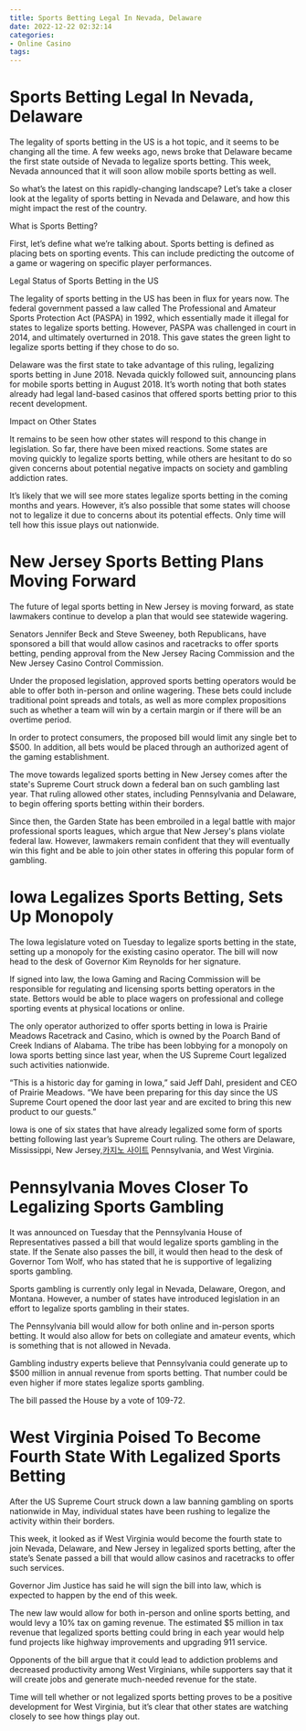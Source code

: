 ```yaml
---
title: Sports Betting Legal In Nevada, Delaware
date: 2022-12-22 02:32:14
categories:
- Online Casino
tags:
---
```



#  Sports Betting Legal In Nevada, Delaware

The legality of sports betting in the US is a hot topic, and it seems to be changing all the time. A few weeks ago, news broke that Delaware became the first state outside of Nevada to legalize sports betting. This week, Nevada announced that it will soon allow mobile sports betting as well.

So what’s the latest on this rapidly-changing landscape? Let’s take a closer look at the legality of sports betting in Nevada and Delaware, and how this might impact the rest of the country.

What is Sports Betting?

First, let’s define what we’re talking about. Sports betting is defined as placing bets on sporting events. This can include predicting the outcome of a game or wagering on specific player performances.

Legal Status of Sports Betting in the US

The legality of sports betting in the US has been in flux for years now. The federal government passed a law called The Professional and Amateur Sports Protection Act (PASPA) in 1992, which essentially made it illegal for states to legalize sports betting. However, PASPA was challenged in court in 2014, and ultimately overturned in 2018. This gave states the green light to legalize sports betting if they chose to do so.

Delaware was the first state to take advantage of this ruling, legalizing sports betting in June 2018. Nevada quickly followed suit, announcing plans for mobile sports betting in August 2018. It’s worth noting that both states already had legal land-based casinos that offered sports betting prior to this recent development.

Impact on Other States

It remains to be seen how other states will respond to this change in legislation. So far, there have been mixed reactions. Some states are moving quickly to legalize sports betting, while others are hesitant to do so given concerns about potential negative impacts on society and gambling addiction rates.

It’s likely that we will see more states legalize sports betting in the coming months and years. However, it’s also possible that some states will choose not to legalize it due to concerns about its potential effects. Only time will tell how this issue plays out nationwide.

#  New Jersey Sports Betting Plans Moving Forward

The future of legal sports betting in New Jersey is moving forward, as state lawmakers continue to develop a plan that would see statewide wagering.

Senators Jennifer Beck and Steve Sweeney, both Republicans, have sponsored a bill that would allow casinos and racetracks to offer sports betting, pending approval from the New Jersey Racing Commission and the New Jersey Casino Control Commission.

Under the proposed legislation, approved sports betting operators would be able to offer both in-person and online wagering. These bets could include traditional point spreads and totals, as well as more complex propositions such as whether a team will win by a certain margin or if there will be an overtime period.

In order to protect consumers, the proposed bill would limit any single bet to $500. In addition, all bets would be placed through an authorized agent of the gaming establishment.

The move towards legalized sports betting in New Jersey comes after the state's Supreme Court struck down a federal ban on such gambling last year. That ruling allowed other states, including Pennsylvania and Delaware, to begin offering sports betting within their borders.

Since then, the Garden State has been embroiled in a legal battle with major professional sports leagues, which argue that New Jersey's plans violate federal law. However, lawmakers remain confident that they will eventually win this fight and be able to join other states in offering this popular form of gambling.

#  Iowa Legalizes Sports Betting, Sets Up Monopoly

The Iowa legislature voted on Tuesday to legalize sports betting in the state, setting up a monopoly for the existing casino operator. The bill will now head to the desk of Governor Kim Reynolds for her signature.

If signed into law, the Iowa Gaming and Racing Commission will be responsible for regulating and licensing sports betting operators in the state. Bettors would be able to place wagers on professional and college sporting events at physical locations or online.

The only operator authorized to offer sports betting in Iowa is Prairie Meadows Racetrack and Casino, which is owned by the Poarch Band of Creek Indians of Alabama. The tribe has been lobbying for a monopoly on Iowa sports betting since last year, when the US Supreme Court legalized such activities nationwide.

“This is a historic day for gaming in Iowa,” said Jeff Dahl, president and CEO of Prairie Meadows. “We have been preparing for this day since the US Supreme Court opened the door last year and are excited to bring this new product to our guests.”

Iowa is one of six states that have already legalized some form of sports betting following last year’s Supreme Court ruling. The others are Delaware, Mississippi, New Jersey,[카지노 사이트](https://choegocasino.com/) Pennsylvania, and West Virginia.

#  Pennsylvania Moves Closer To Legalizing Sports Gambling

It was announced on Tuesday that the Pennsylvania House of Representatives passed a bill that would legalize sports gambling in the state. If the Senate also passes the bill, it would then head to the desk of Governor Tom Wolf, who has stated that he is supportive of legalizing sports gambling.

Sports gambling is currently only legal in Nevada, Delaware, Oregon, and Montana. However, a number of states have introduced legislation in an effort to legalize sports gambling in their states.

The Pennsylvania bill would allow for both online and in-person sports betting. It would also allow for bets on collegiate and amateur events, which is something that is not allowed in Nevada.

Gambling industry experts believe that Pennsylvania could generate up to $500 million in annual revenue from sports betting. That number could be even higher if more states legalize sports gambling.

The bill passed the House by a vote of 109-72.

#  West Virginia Poised To Become Fourth State With Legalized Sports Betting

After the US Supreme Court struck down a law banning gambling on sports nationwide in May, individual states have been rushing to legalize the activity within their borders.

This week, it looked as if West Virginia would become the fourth state to join Nevada, Delaware, and New Jersey in legalized sports betting, after the state’s Senate passed a bill that would allow casinos and racetracks to offer such services.

Governor Jim Justice has said he will sign the bill into law, which is expected to happen by the end of this week.

The new law would allow for both in-person and online sports betting, and would levy a 10% tax on gaming revenue. The estimated $5 million in tax revenue that legalized sports betting could bring in each year would help fund projects like highway improvements and upgrading 911 service.

Opponents of the bill argue that it could lead to addiction problems and decreased productivity among West Virginians, while supporters say that it will create jobs and generate much-needed revenue for the state.

Time will tell whether or not legalized sports betting proves to be a positive development for West Virginia, but it’s clear that other states are watching closely to see how things play out.